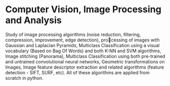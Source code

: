 # Computer Vision, Image Processing and Analysis

Study of image processing algorithms (noise reduction, filtering, compression, improvement, edge detection), processing of images with Gaussian and Laplacian Pyramids, Multiclass Classification using a visual vocabulary (Based on Bag Of Words) and both K-NN and SVM algorithms, Image stitching (Panorama), Multiclass Classification using both pre-trained and untrained convolutional neural networks, Geometric transformations on Images, Image feature descriptor extraction and related algorithms (feature detection - SIFT, SURF, etc). All of these algorithms are applied
from scratch in python.
